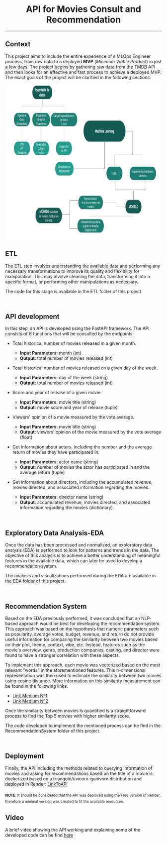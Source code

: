 # <h1 align=center> **API for Movies Consult and Recommendation** </h1>


<hr>  

## **Context**

This project aims to include the entire experience of a MLOps Engineer process, from raw data to a deployed **MVP** (_Minimum Viable Product_) in just a few days. The project begins by gathering raw data from the TMDB API and then looks for an effective and fast process to achieve a deployed MVP. The exact goals of the project will be clarified in the following sections.

<p align="center">
<img src="./figures/DiagramaConceptualDelFlujoDeProcesos.png"  height=500>
</p>

## **ETL**
The ETL step involves understanding the available data and performing any necessary transformations to improve its quality and flexibility for manipulation. This may involve cleaning the data, transforming it into a specific format, or performing other manipulations as necessary. 

The code for this stage is available in the ETL folder of this project.

<br/> 

## **API development**

In this step, an API is developed using the FastAPI framework. The API consists of 6 functions that will be consulted by the endpoints:

+ Total historical number of movies released in a given month.

    + **Input Parameters**: month (int)
    + **Output**: total number of movies released (int)
+ Total historical number of movies released on a given day of the week.

    + **Input Parameters**: day of the week (string)
    + **Output**: total number of movies released (int)
+ Score and year of release of a given movie.

    + **Input Parameters**: movie title (string)
    + **Output**: movie score and year of release (tuple)
+ Viewers' opinion of a movie measured by the vote average.

    + **Input Parameters**: movie title (string)
    + **Output**: viewers' opinion of the movie measured by the vote average (float)
+ Get information about actors, including the number and the average return of movies they have participated in.

    + **Input Parameters**: actor name (string)
    + **Output**: number of movies the actor has participated in and the average return (tuple)
+ Get information about directors, including the accumulated revenue, movies directed, and associated information regarding the movies.

    + **Input Parameters**: director name (string)
    + **Output**: accumulated revenue, movies directed, and associated information regarding the movies (dictionary)

<br/>

## **Exploratory Data Analysis-EDA**

Once the data has been processed and normalized, an exploratory data analysis (EDA) is performed to look for patterns and trends in the data. The objective of this analysis is to achieve a better understanding of meaningful features in the available data, which can later be used to develop a recommendation system.

The analysis and visualizations performed during the EDA are available in the EDA folder of this project. 

<br/>

## **Recommendation System**

Based on the EDA previously performed, it was concluded that an NLP-based approach would be best for developing the recommendation system. This approach was based on the hypothesis that numeric parameters such as popularity, average votes, budget, revenue, and return do not provide useful information for comparing the similarity between two movies based on their plot, theme, context, vibe, etc. Instead, features such as the movie's overview, genre, production companies, casting, and director were found to have a stronger correlation with these aspects.

To implement this approach, each movie was vectorized based on the most relevant "words" in the aforementioned features. This n-dimensional representation was then used to estimate the similarity between two movies using cosine distance. More information on this similarity measurement can be found in the following links:
+ [Link Medium Nº1](https://medium.com/@milana.shxanukova15/cosine-distance-and-cosine-similarity-a5da0e4d9ded)
+ [Link Medium Nº2](https://medium.com/geekculture/cosine-similarity-and-cosine-distance-48eed889a5c4#:~:text=Cosine%20similarity%20is%20a%20metric,they%20are%20to%20each%20other.)

Once the similarity between movies is quantified is a straightforward process to find the Top 5 movies with higher similarity score. 

The code developed to implement the mentioned process can be find in the RecommendationSystem folder of this project.

<br/>

## **Deployment**

Finally, the API including the methods related to querying information of movies and asking for recommendations based on the title of a movie is dockerized based on a triangolo/uvicorn-gunivorn distribution and deployed in Render: [LinkToAPI](https://rendmovieapi.onrender.com/docs)



<sub> **NOTE**: It should be considered that the API was deployed using the Free version of Render, therefore a minimal version was created to fit the available resources. <sub/>

## **Video**
A brief video showing the API working and explaining some of the developed code can be find [here](https://drive.google.com/file/d/1ScnhpF86KuLGEZgg1bwZK8Okork6fiTy/view?usp=sharing)